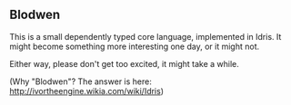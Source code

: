 Blodwen
-------

This is a small dependently typed core language, implemented in Idris. It
might become something more interesting one day, or it might not.

Either way, please don't get too excited, it might take a while.

(Why "Blodwen"? The answer is here: http://ivortheengine.wikia.com/wiki/Idris)
